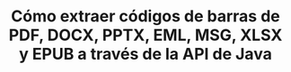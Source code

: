---
############################# Static ############################
layout: "auto-gen-gist"
draft: false
path: "es/parser/java/extract/barcode/epub/"
otherformats: DOC DOT DOCX DOCM DOTX DOTM TXT ODT OTT RTF PDF XHTML MHTML MD XML FB2 CHM XLS XLT XLSX XLSM XLSB XLTX XLTM ODS CSV OTS XLA XLAM PPT PPTX  PPS POT PPSX PPTM POTX PPSM ODP OTP PST OST EML EMLX MSG ONE 

############################# Head ############################
head_title: "Extraiga códigos de barras de Excel, Word, PDF y otros documentos a través de la API de Java "
head_description: "GroupDocs.Parser Java API permite a los desarrolladores de software extraer códigos de barras de PDF, MS Excel, Word, PowerPoint, Outlook, OneNote y más documentos dentro de aplicaciones Java."

############################# Header ############################
title: "Cómo extraer códigos de barras de PDF, DOCX, PPTX, EML, MSG, XLSX y EPUB a través de la API de Java"
description: "GroupDocs.Parser Java API permite a los desarrolladores de software extraer códigos de barras de PDF, Word (DOC, DOCX), Excel (XLS, XLSX), PowerPoint (PPT, PPTX), Outlook (EML, MSG) y muchos otros documentos."

######################### Download Button #######################
button:
    enable: true

############################# About ############################
about:
    enable: true
    title: "¿Aprenda a extraer códigos de barras de Excel, Word, PDF y otros documentos a través de Java?"
    content: |
       La imagen de códigos de barras consiste en una serie de líneas negras paralelas y espacios en blanco de diferentes anchos que se pueden usar para codificar información en un patrón visual. Se introdujo en la década de 1970 y ahora es una parte universal de los negocios comerciales. GroupDocs.Parser para Java es una potente API que permite a los programadores de software crear aplicaciones para analizar diferentes tipos de documentos y extraer texto, imágenes y códigos de barras de ellos. Ha incluido soporte para algunos de los tipos de documentos más comunes como PDF, correos electrónicos, libros electrónicos, formatos de Microsoft Office: Word (DOC, DOCX), PowerPoint (PPT, PPTX), Excel (XLS, XLSX), correos electrónicos (EML, MSG ) formatos y muchos más. La API de Java ha incluido compatibilidad con varias funciones importantes relacionadas con el análisis de documentos y la extracción de datos, como la extracción de texto sin formato, la extracción de texto estructurado, la extracción de texto con formato Markdown, la extracción de texto de una página o área de página específica, la extracción de código de barras de un documento, la extracción de metadatos o imágenes y mucho más.

############################# content ############################
steps:
    enable: true
    block:
    - title_left: "Cómo extraer códigos de barras de EPUB Documentos a través de Java"
      content_left: |
       GroupDocs.Parser Java API brinda a los programadores el poder de extraer fácilmente códigos de barras de EPUB documentos. El siguiente ejemplo de código Java demuestra cómo extraer imágenes de código de barras dentro de un documento EPUB con el mínimo esfuerzo y costo.

      title_right: "Extraiga códigos de barras de Docs a través de Java"
      content_right: |
        * Cree una instancia de [Parser](https://apireference.groupdocs.com/parser/java/com.groupdocs.parser/Parser)
        * compruebe si se admite la extracción de códigos de barras
        * Llame al método [GetBarcodes](https://apireference.groupdocs.com/parser/java/com.groupdocs.parser/Parser#getBarcodes()) para extraer todos los códigos de barras de todo el documento.
        * Iterar sobre códigos de barras en el documento
        * Imprimir todo el código de barras y su valor

      gisthash: "bb2393a5db93e1795d41d908ad23e158"
      gistfile: "barcode_extraction_form_documents.java"

    - title_left: "Obtenga códigos de barras de la página del documento EPUB a través de Java"
      content_left: |
       GroupDocs.Parser Java permite a los desarrolladores de software analizar y obtener códigos de barras de una página de documentos EPUB con facilidad. El siguiente código Java muestra cómo se puede lograr la extracción del código de barras desde una página de documento específica dentro de un documento EPUB.

      title_right: "Cómo obtener un código de barras de una página de archivo"
      content_right: |
        * Cree una instancia de [Parser](https://apireference.groupdocs.com/parser/java/com.groupdocs.parser/Parser)
        * Verifique el documento para soporte de extracción de códigos de barras
        * Llame al método [GetBarcodes](https://apireference.groupdocs.com/parser/java/com.groupdocs.parser/Parser#getBarcodes(int)) para extraer todos los códigos de barras de la segunda página del documento.
        * Iterar sobre páginas para códigos de barras
        * Imprimir número de página y valor de códigos de barras
     
      gisthash: "ff09980eef6df60d5a3272b91b5607cf"
      gistfile: "barcodes_extraction_form_documents_page.java"
      
    - title_left: "Cómo extraer códigos de barras del área de la página de documentos EPUB"
      content_left: |
       GroupDocs.Parser Java API es totalmente compatible con la extracción de códigos de barras de EPUB documentos con facilidad. El siguiente ejemplo de código Java muestra cómo realizar la extracción de códigos de barras desde un área de página de documento EPUB.

      title_right: "Extraiga el código de barras de un área de página de archivo a través de Java"
      content_right: |
        * Cree una instancia de [Parser](https://apireference.groupdocs.com/parser/java/com.groupdocs.parser/Parser)
        * personalizar la creación de opciones que se pueden usar para la extracción de códigos de barras
        * Verifique el documento para soporte de extracción de códigos de barras
        * Llame al método [GetBarcodes](https://apireference.groupdocs.com/parser/java/com.groupdocs.parser/Parser#getBarcodes(int)) para extraer todos los códigos de barras de la segunda página del documento.
        * Iterar sobre códigos de barras en el documento
        * Imprimir número de página y valor de códigos de barras
     
      gisthash: "1737589e775a06a6300245cea525dac0"
      gistfile: "barcodes_extraction_from_documents_page_area.java"

    - title_left: "Requisitos del sistema"
      content_left: |
       GroupDocs.Parser para Java es compatible con todas las principales plataformas y sistemas operativos. Puede generar documentos en Microsoft Word, Excel, PowerPoint, Outlook, OpenOffice y más de 50 formatos. Para obtener una guía completa de requisitos del sistema, visite los requisitos del sistema antes de ejecutar el código a continuación, asegúrese de tener instalados los siguientes requisitos previos en su sistema:
         * Sistemas Operativos: Microsoft Windows, Linux, Mac OS
         * Compatibilidad con versiones de Java: J2SE 7.0 (1.7), J2SE 8.0 (1.8) o superior
         * Obtenga la última versión de GroupDocs.Parser Java API de GroupDocs [Repositorio](https://repository.groupdocs.com/webapp/#/artifacts/browse/tree/General/repo/com/groupdocs/groupdocs-parser)
        
      title_right: "Por qué usar GroupDocs.Parser"
      content_right: |
        * Extraiga un texto sin formato de cualquiera de los documentos admitidos.
        * Soporte de extracción de tabla de contenido
        * Extraiga texto formateado, metadatos, imágenes, contenedores y archivos adjuntos.
        * Análisis de documentos a través de plantillas definidas por el usuario.
        * Buscar texto usando palabras clave o expresiones regulares.
        * Soporte de extracción de texto estructurado
        * Extraiga la tabla de contenido para algunos formatos de documentos compatibles.
        * Analizar datos de formularios de documentos PDF.

demos:
    enable: true
        

more_formats:
    enable: true


back_to_top:
    enable: true
---